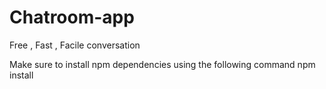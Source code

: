 # Chatroom-app

Free , Fast , Facile conversation

Make sure to install npm dependencies using the following command
npm install
